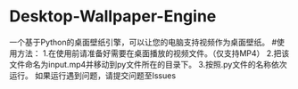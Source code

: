 # Desktop-Wallpaper-Engine
一个基于Python的桌面壁纸引擎，可以让您的电脑支持视频作为桌面壁纸。
#使用方法：
1.在使用前请准备好需要在桌面播放的视频文件。（仅支持MP4）
2.把该文件命名为input.mp4并移动到py文件所在的目录下。
3.按照.py文件的名称依次运行。
如果运行遇到问题，请提交问题至Issues
